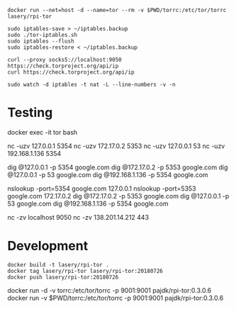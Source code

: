 ```
docker run --net=host -d --name=tor --rm -v $PWD/torrc:/etc/tor/torrc lasery/rpi-tor

sudo iptables-save > ~/iptables.backup
sudo ./tor-iptables.sh
sudo iptables --flush
sudo iptables-restore < ~/iptables.backup

curl --proxy socks5://localhost:9050 https://check.torproject.org/api/ip
curl https://check.torproject.org/api/ip

sudo watch -d iptables -t nat -L --line-numbers -v -n
```
# Testing
docker exec -it tor bash

nc -uzv 127.0.0.1 5354
nc -uzv 172.17.0.2 5353
nc -uzv 127.0.0.1 53
nc -uzv 192.168.1.136 5354

dig @127.0.0.1 -p 5354 google.com
dig @172.17.0.2 -p 5353 google.com
dig @127.0.0.1 -p 53 google.com
dig @192.168.1.136 -p 5354 google.com

nslookup -port=5354 google.com 127.0.0.1
nslookup -port=5353 google.com 172.17.0.2
dig @172.17.0.2 -p 5353 google.com
dig @127.0.0.1 -p 53 google.com
dig @192.168.1.136 -p 5354 google.com

nc -zv localhost 9050
nc -zv 138.201.14.212 443

# Development
```
docker build -t lasery/rpi-tor .
docker tag lasery/rpi-tor lasery/rpi-tor:20180726
docker push lasery/rpi-tor:20180726
```

docker run -d -v torrc:/etc/tor/torrc -p 9001:9001 pajdk/rpi-tor:0.3.0.6
docker run -v $PWD/torrc:/etc/tor/torrc -p 9001:9001 pajdk/rpi-tor:0.3.0.6
